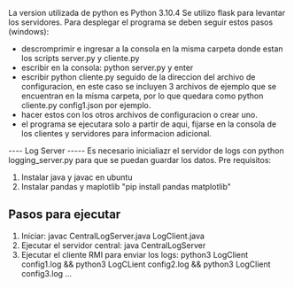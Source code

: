 La version utilizada de python es Python 3.10.4
Se utilizo flask para levantar los servidores.
Para desplegar el programa se deben seguir estos pasos (windows):
- descromprimir e ingresar a la consola en la misma carpeta donde estan los scripts server.py y cliente.py
- escribir en la consola: python server.py y enter
- escribir python cliente.py seguido de la direccion del archivo de configuracion, en este caso se incluyen 3 archivos de ejemplo que se encuentran en la misma carpeta, por lo que quedara como python cliente.py config1.json por ejemplo.
- hacer estos con los otros archivos de configuracion o crear uno.
- el programa se ejecutara solo a partir de aqui, fijarse en la consola de los clientes y servidores para informacion adicional.


---- Log Server -----
Es necesario inicialiazr el servidor de logs con python logging_server.py para que se puedan guardar los datos.
Pre requisitos:
1. Instalar java y javac en ubuntu
2. Instalar pandas y maplotlib "pip install pandas matplotlib"


## Pasos para ejecutar
1. Iniciar: javac CentralLogServer.java LogClient.java
2. Ejecutar el servidor central: java CentralLogServer
3. Ejecutar el cliente RMI para enviar los logs:
    python3 LogClient config1.log && 
    python3 LogCLient config2.log && 
    python3 LogClient config3.log ...




